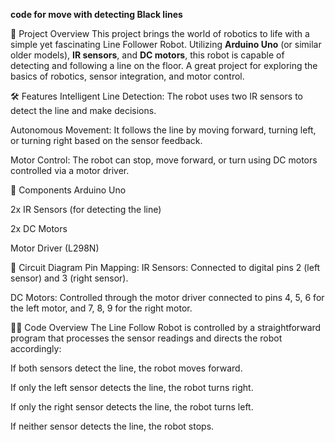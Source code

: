 **code for move with detecting Black lines**

🚀 Project Overview
This project brings the world of robotics to life with a simple yet fascinating Line Follower Robot. Utilizing **Arduino Uno** (or similar older models), **IR sensors**, and **DC motors**, this robot is capable of detecting and following a line on the floor. A great project for exploring the basics of robotics, sensor integration, and motor control.

🛠️ Features
Intelligent Line Detection: The robot uses two IR sensors to detect the line and make decisions.

Autonomous Movement: It follows the line by moving forward, turning left, or turning right based on the sensor feedback.

Motor Control: The robot can stop, move forward, or turn using DC motors controlled via a motor driver.

🔧 Components
Arduino Uno 

2x IR Sensors (for detecting the line)

2x DC Motors

Motor Driver (L298N)



📡 Circuit Diagram
Pin Mapping:
IR Sensors: Connected to digital pins 2 (left sensor) and 3 (right sensor).

DC Motors: Controlled through the motor driver connected to pins 4, 5, 6 for the left motor, and 7, 8, 9 for the right motor.

👨‍💻 Code Overview
The Line Follow Robot is controlled by a straightforward program that processes the sensor readings and directs the robot accordingly:

If both sensors detect the line, the robot moves forward.

If only the left sensor detects the line, the robot turns right.

If only the right sensor detects the line, the robot turns left.

If neither sensor detects the line, the robot stops.


